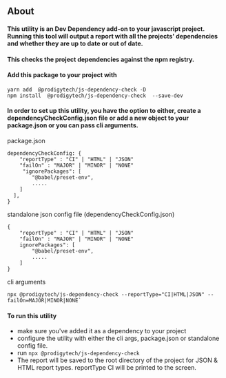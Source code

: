 ## About

#### This utility is an Dev Dependency add-on to your javascript project. Running this tool will output a report with all the projects' dependencies and whether they are up to date or out of date.

#### This checks the project dependencies against the npm registry.

#### Add this package to your project with

```
yarn add  @prodigytech/js-dependency-check -D
npm install  @prodigytech/js-dependency-check  --save-dev

```

#### In order to set up this utility, you have the option to either, create a dependencyCheckConfig.json file or add a new object to your package.json or you can pass cli arguments.

package.json

```
dependencyCheckConfig: {
    "reportType" : "CI" | "HTML" | "JSON"
    "failOn" : "MAJOR" | "MINOR" | "NONE"
     "ignorePackages": [
        "@babel/preset-env",
        .....
    ]
  ],
}

```

standalone json config file (dependencyCheckConfig.json)

```
{
    "reportType" : "CI" | "HTML" | "JSON"
    "failOn" : "MAJOR" | "MINOR" | "NONE"
    ignorePackages": [
        "@babel/preset-env",
        .....
    ]
}
```

cli arguments

```
npx @prodigytech/js-dependency-check --reportType="CI|HTML|JSON" --failOn=MAJOR|MINOR|NONE`

```

#### To run this utility

- make sure you've added it as a dependency to your project
- configure the utility with either the cli args, package.json or standalone config file.
- run `npx @prodigytech/js-dependency-check`
- The report will be saved to the root directory of the project for JSON & HTML report types. reportType CI will be printed to the screen.
